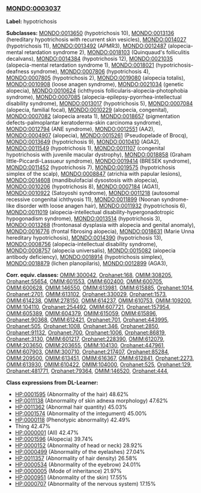 
### [MONDO:0003037](http://purl.obolibrary.org/obo/MONDO_0003037)
**Label:** hypotrichosis

**Subclasses:** [MONDO:0013650](http://purl.obolibrary.org/obo/MONDO_0013650) (hypotrichosis 10), [MONDO:0013136](http://purl.obolibrary.org/obo/MONDO_0013136) (hereditary hypotrichosis with recurrent skin vesicles), [MONDO:0014027](http://purl.obolibrary.org/obo/MONDO_0014027) (hypotrichosis 11), [MONDO:0013492](http://purl.obolibrary.org/obo/MONDO_0013492) (APMR3), [MONDO:0012487](http://purl.obolibrary.org/obo/MONDO_0012487) (alopecia-mental retardation syndrome 2), [MONDO:0018103](http://purl.obolibrary.org/obo/MONDO_0018103) (Quinquaud's folliculitis decalvans), [MONDO:0014384](http://purl.obolibrary.org/obo/MONDO_0014384) (hypotrichosis 12), [MONDO:0021035](http://purl.obolibrary.org/obo/MONDO_0021035) (alopecia-mental retardation syndrome 1), [MONDO:0018021](http://purl.obolibrary.org/obo/MONDO_0018021) (hypotrichosis-deafness syndrome), [MONDO:0007806](http://purl.obolibrary.org/obo/MONDO_0007806) (hypotrichosis 4), [MONDO:0007805](http://purl.obolibrary.org/obo/MONDO_0007805) (hypotrichosis 2), [MONDO:0019080](http://purl.obolibrary.org/obo/MONDO_0019080) (alopecia totalis), [MONDO:0010908](http://purl.obolibrary.org/obo/MONDO_0010908) (loose anagen syndrome), [MONDO:0021034](http://purl.obolibrary.org/obo/MONDO_0021034) (genetic alopecia), [MONDO:0010624](http://purl.obolibrary.org/obo/MONDO_0010624) (ichthyosis follicularis-alopecia-photophobia syndrome), [MONDO:0007085](http://purl.obolibrary.org/obo/MONDO_0007085) (alopecia-epilepsy-pyorrhea-intellectual disability syndrome), [MONDO:0013017](http://purl.obolibrary.org/obo/MONDO_0013017) (hypotrichosis 5), [MONDO:0007084](http://purl.obolibrary.org/obo/MONDO_0007084) (alopecia, familial focal), [MONDO:0010229](http://purl.obolibrary.org/obo/MONDO_0010229) (alopecia, congenital), [MONDO:0007082](http://purl.obolibrary.org/obo/MONDO_0007082) (alopecia areata 1), [MONDO:0018657](http://purl.obolibrary.org/obo/MONDO_0018657) (pigmentation defects-palmoplantar keratoderma-skin carcinoma syndrome), [MONDO:0012794](http://purl.obolibrary.org/obo/MONDO_0012794) (ANE syndrome), [MONDO:0012551](http://purl.obolibrary.org/obo/MONDO_0012551) (AA2), [MONDO:0004907](http://purl.obolibrary.org/obo/MONDO_0004907) (alopecia), [MONDO:0015261](http://purl.obolibrary.org/obo/MONDO_0015261) (Pseudopelade of Brocq), [MONDO:0013649](http://purl.obolibrary.org/obo/MONDO_0013649) (hypotrichosis 9), [MONDO:0010410](http://purl.obolibrary.org/obo/MONDO_0010410) (AGA2), [MONDO:0011549](http://purl.obolibrary.org/obo/MONDO_0011549) (hypotrichosis 1), [MONDO:0011107](http://purl.obolibrary.org/obo/MONDO_0011107) (congenital hypotrichosis with juvenile macular dystrophy), [MONDO:0018858](http://purl.obolibrary.org/obo/MONDO_0018858) (Graham little-Piccardi-Lassueur syndrome), [MONDO:0019414](http://purl.obolibrary.org/obo/MONDO_0019414) (BRESEK syndrome), [MONDO:0011452](http://purl.obolibrary.org/obo/MONDO_0011452) (hypotrichosis 7), [MONDO:0019575](http://purl.obolibrary.org/obo/MONDO_0019575) (hypotrichosis simplex of the scalp), [MONDO:0008847](http://purl.obolibrary.org/obo/MONDO_0008847) (atrichia with papular lesions), [MONDO:0014608](http://purl.obolibrary.org/obo/MONDO_0014608) (mandibulofacial dysostosis with alopecia), [MONDO:0010206](http://purl.obolibrary.org/obo/MONDO_0010206) (hypotrichosis 8), [MONDO:0007184](http://purl.obolibrary.org/obo/MONDO_0007184) (AGA1), [MONDO:0010922](http://purl.obolibrary.org/obo/MONDO_0010922) (Satoyoshi syndrome), [MONDO:0011218](http://purl.obolibrary.org/obo/MONDO_0011218) (autosomal recessive congenital ichthyosis 11), [MONDO:0011899](http://purl.obolibrary.org/obo/MONDO_0011899) (Noonan syndrome-like disorder with loose anagen hair), [MONDO:0011932](http://purl.obolibrary.org/obo/MONDO_0011932) (hypotrichosis 6), [MONDO:0011019](http://purl.obolibrary.org/obo/MONDO_0011019) (alopecia-intellectual disability-hypergonadotropic hypogonadism syndrome), [MONDO:0013514](http://purl.obolibrary.org/obo/MONDO_0013514) (hypotrichosis 3), [MONDO:0013268](http://purl.obolibrary.org/obo/MONDO_0013268) (frontonasal dysplasia with alopecia and genital anomaly), [MONDO:0016776](http://purl.obolibrary.org/obo/MONDO_0016776) (frontal fibrosing alopecia), [MONDO:0018631](http://purl.obolibrary.org/obo/MONDO_0018631) (Marie Unna hereditary hypotrichosis), [MONDO:0014390](http://purl.obolibrary.org/obo/MONDO_0014390) (hypotrichosis 13), [MONDO:0008756](http://purl.obolibrary.org/obo/MONDO_0008756) (alopecia-intellectual disability syndrome), [MONDO:0008757](http://purl.obolibrary.org/obo/MONDO_0008757) (alopecia universalis), [MONDO:0015082](http://purl.obolibrary.org/obo/MONDO_0015082) (alopecia antibody deficiency), [MONDO:0018914](http://purl.obolibrary.org/obo/MONDO_0018914) (hypotrichosis simplex), [MONDO:0018879](http://purl.obolibrary.org/obo/MONDO_0018879) (lichen planopilaris), [MONDO:0012899](http://purl.obolibrary.org/obo/MONDO_0012899) (AGA3), 

**Corr. equiv. classes:** [OMIM:300042](http://purl.obolibrary.org/obo/OMIM_300042), [Orphanet:168](http://www.orpha.net/ORDO/Orphanet_168), [OMIM:308205](http://purl.obolibrary.org/obo/OMIM_308205), [Orphanet:55654](http://www.orpha.net/ORDO/Orphanet_55654), [OMIM:601553](http://purl.obolibrary.org/obo/OMIM_601553), [OMIM:602400](http://purl.obolibrary.org/obo/OMIM_602400), [OMIM:600705](http://purl.obolibrary.org/obo/OMIM_600705), [OMIM:600628](http://purl.obolibrary.org/obo/OMIM_600628), [OMIM:146550](http://purl.obolibrary.org/obo/OMIM_146550), [OMIM:613981](http://purl.obolibrary.org/obo/OMIM_613981), [OMIM:615885](http://purl.obolibrary.org/obo/OMIM_615885), [Orphanet:1014](http://www.orpha.net/ORDO/Orphanet_1014), [Orphanet:2701](http://www.orpha.net/ORDO/Orphanet_2701), [OMIM:613102](http://purl.obolibrary.org/obo/OMIM_613102), [Orphanet:330029](http://www.orpha.net/ORDO/Orphanet_330029), [Orphanet:1573](http://www.orpha.net/ORDO/Orphanet_1573), [OMIM:614238](http://purl.obolibrary.org/obo/OMIM_614238), [OMIM:278150](http://purl.obolibrary.org/obo/OMIM_278150), [OMIM:614237](http://purl.obolibrary.org/obo/OMIM_614237), [OMIM:610753](http://purl.obolibrary.org/obo/OMIM_610753), [OMIM:109200](http://purl.obolibrary.org/obo/OMIM_109200), [OMIM:104110](http://purl.obolibrary.org/obo/OMIM_104110), [Orphanet:254492](http://www.orpha.net/ORDO/Orphanet_254492), [OMIM:607721](http://purl.obolibrary.org/obo/OMIM_607721), [Orphanet:157954](http://www.orpha.net/ORDO/Orphanet_157954), [OMIM:605389](http://purl.obolibrary.org/obo/OMIM_605389), [OMIM:604379](http://purl.obolibrary.org/obo/OMIM_604379), [OMIM:615059](http://purl.obolibrary.org/obo/OMIM_615059), [OMIM:615896](http://purl.obolibrary.org/obo/OMIM_615896), [Orphanet:90368](http://www.orpha.net/ORDO/Orphanet_90368), [OMIM:612421](http://purl.obolibrary.org/obo/OMIM_612421), [Orphanet:701](http://www.orpha.net/ORDO/Orphanet_701), [Orphanet:443995](http://www.orpha.net/ORDO/Orphanet_443995), [Orphanet:505](http://www.orpha.net/ORDO/Orphanet_505), [Orphanet:1008](http://www.orpha.net/ORDO/Orphanet_1008), [Orphanet:346](http://www.orpha.net/ORDO/Orphanet_346), [Orphanet:2850](http://www.orpha.net/ORDO/Orphanet_2850), [Orphanet:91132](http://www.orpha.net/ORDO/Orphanet_91132), [Orphanet:700](http://www.orpha.net/ORDO/Orphanet_700), [Orphanet:1006](http://www.orpha.net/ORDO/Orphanet_1006), [Orphanet:86819](http://www.orpha.net/ORDO/Orphanet_86819), [Orphanet:3130](http://www.orpha.net/ORDO/Orphanet_3130), [OMIM:601217](http://purl.obolibrary.org/obo/OMIM_601217), [Orphanet:228390](http://www.orpha.net/ORDO/Orphanet_228390), [OMIM:612079](http://purl.obolibrary.org/obo/OMIM_612079), [OMIM:203650](http://purl.obolibrary.org/obo/OMIM_203650), [OMIM:203655](http://purl.obolibrary.org/obo/OMIM_203655), [OMIM:104130](http://purl.obolibrary.org/obo/OMIM_104130), [Orphanet:447961](http://www.orpha.net/ORDO/Orphanet_447961), [OMIM:607903](http://purl.obolibrary.org/obo/OMIM_607903), [OMIM:300710](http://purl.obolibrary.org/obo/OMIM_300710), [Orphanet:217407](http://www.orpha.net/ORDO/Orphanet_217407), [Orphanet:85284](http://www.orpha.net/ORDO/Orphanet_85284), [OMIM:209500](http://purl.obolibrary.org/obo/OMIM_209500), [OMIM:613451](http://purl.obolibrary.org/obo/OMIM_613451), [OMIM:616367](http://purl.obolibrary.org/obo/OMIM_616367), [OMIM:612841](http://purl.obolibrary.org/obo/OMIM_612841), [Orphanet:2273](http://www.orpha.net/ORDO/Orphanet_2273), [OMIM:613930](http://purl.obolibrary.org/obo/OMIM_613930), [OMIM:610422](http://purl.obolibrary.org/obo/OMIM_610422), [OMIM:104000](http://purl.obolibrary.org/obo/OMIM_104000), [Orphanet:525](http://www.orpha.net/ORDO/Orphanet_525), [Orphanet:129](http://www.orpha.net/ORDO/Orphanet_129), [Orphanet:481771](http://www.orpha.net/ORDO/Orphanet_481771), [Orphanet:79364](http://www.orpha.net/ORDO/Orphanet_79364), [OMIM:146520](http://purl.obolibrary.org/obo/OMIM_146520), [Orphanet:444](http://www.orpha.net/ORDO/Orphanet_444), 

**Class expressions from DL-Learner:**

- [HP:0001595](http://purl.obolibrary.org/obo/HP_0001595) (Abnormality of the hair) 48.62%
- [HP:0011138](http://purl.obolibrary.org/obo/HP_0011138) (Abnormality of skin adnexa morphology) 47.62%
- [HP:0011362](http://purl.obolibrary.org/obo/HP_0011362) (Abnormal hair quantity) 45.03%
- [HP:0001574](http://purl.obolibrary.org/obo/HP_0001574) (Abnormality of the integument) 45.00%
- [HP:0000118](http://purl.obolibrary.org/obo/HP_0000118) (Phenotypic abnormality) 42.49%
- Thing 42.47%
- [HP:0000001](http://purl.obolibrary.org/obo/HP_0000001) (All) 42.47%
- [HP:0001596](http://purl.obolibrary.org/obo/HP_0001596) (Alopecia) 39.74%
- [HP:0000152](http://purl.obolibrary.org/obo/HP_0000152) (Abnormality of head or neck) 28.92%
- [HP:0000499](http://purl.obolibrary.org/obo/HP_0000499) (Abnormality of the eyelashes) 27.04%
- [HP:0011357](http://purl.obolibrary.org/obo/HP_0011357) (Abnormality of hair density) 26.58%
- [HP:0000534](http://purl.obolibrary.org/obo/HP_0000534) (Abnormality of the eyebrow) 24.01%
- [HP:0000005](http://purl.obolibrary.org/obo/HP_0000005) (Mode of inheritance) 21.97%
- [HP:0000951](http://purl.obolibrary.org/obo/HP_0000951) (Abnormality of the skin) 17.55%
- [HP:0000707](http://purl.obolibrary.org/obo/HP_0000707) (Abnormality of the nervous system) 17.15%


